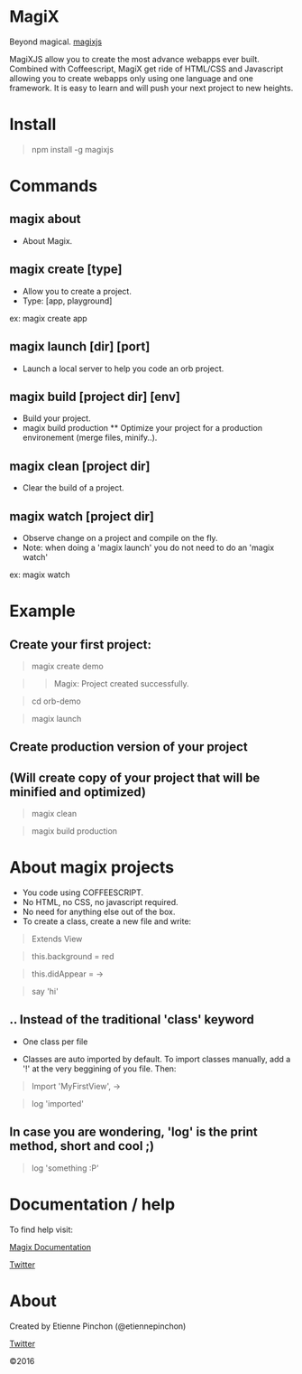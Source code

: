 # MagiX

Beyond magical. 
[magixjs](https://magixjs.com)

MagiXJS allow you to create the most advance webapps ever built.
Combined with Coffeescript, MagiX get ride of HTML/CSS and Javascript allowing you to create webapps only using one language and one framework. It is easy to learn and will push your next project to new heights.

# Install

> npm install -g magixjs

# Commands

## magix about

* About Magix.

## magix create [type]

* Allow you to create a project.
* Type: [app, playground]

ex: magix create app

## magix launch [dir] [port]

* Launch a local server to help you code an orb project.

## magix build [project dir] [env]

* Build your project.
* magix build production
** Optimize your project for a production environement (merge files, minify..).

## magix clean [project dir]

* Clear the build of a project.

## magix watch [project dir]

* Observe change on a project and compile on the fly.
* Note: when doing a 'magix launch' you do not need to do an 'magix watch'

ex: magix watch


# Example

## Create your first project:

> magix create demo

> > Magix: Project created successfully.

> cd orb-demo

> magix launch

## Create production version of your project
## (Will create copy of your project that will be minified and optimized)

> magix clean

> magix build production

# About magix projects

* You code using COFFEESCRIPT.
* No HTML, no CSS, no javascript required.
* No need for anything else out of the box.
* To create a class, create a new file and write: 

> Extends View

> this.background = red

> this.didAppear = ->

> 	say 'hi'

## .. Instead of the traditional 'class' keyword

* One class per file

* Classes are auto imported by default. 
To import classes manually, add a '!' at the very beggining of you file.
Then:
> Import 'MyFirstView', ->

> log 'imported'

## In case you are wondering, 'log' is the print method, short and cool ;)

> log 'something :P'

# Documentation / help

To find help visit:

[Magix Documentation](https://magixjs.com/learn)

[Twitter](https://twitter.com/magixjs)

# About
Created by Etienne Pinchon (@etiennepinchon)

[Twitter](https://twitter.com/etiennepinchon)

©2016